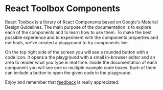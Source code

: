 # React Toolbox Components

React Toolbox is a library of React Components based on Google's Material Design Guidelines. The main purpose of the documentation is to explore each of the components and to learn how to use them. To make the best possible experience and to experiment with the components properties and methods, we've created a playground to try components live.

On the top right side of the screen you will see a rounded button with a code icon. It opens a the playground with a small in-browser editor and an area to render what you type in real time. Inside the documentation of each component you will see one or multiple example code boxes. Each of them can include a button to open the given code in the playground.

Enjoy and remember that [feedback](https://github.com/react-toolbox/react-toolbox/issues) is really appreciated.
